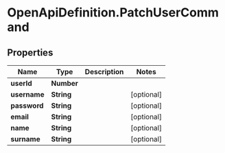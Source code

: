 # OpenApiDefinition.PatchUserCommand

## Properties

Name | Type | Description | Notes
------------ | ------------- | ------------- | -------------
**userId** | **Number** |  | 
**username** | **String** |  | [optional] 
**password** | **String** |  | [optional] 
**email** | **String** |  | [optional] 
**name** | **String** |  | [optional] 
**surname** | **String** |  | [optional] 


